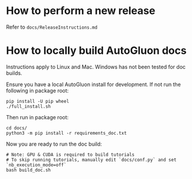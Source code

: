 # How to perform a new release

Refer to `docs/ReleaseInstructions.md`

# How to locally build AutoGluon docs

Instructions apply to Linux and Mac. Windows has not been tested for doc builds.

Ensure you have a local AutoGluon install for development. If not run the following in package root:

```shell
pip install -U pip wheel
./full_install.sh
```

Then run in package root: 

```shell
cd docs/
python3 -m pip install -r requirements_doc.txt
```

Now you are ready to run the doc build:

```shell
# Note: GPU & CUDA is required to build tutorials
# To skip running tutorials, manually edit `docs/conf.py` and set `nb_execution_mode=off`
bash build_doc.sh
```
